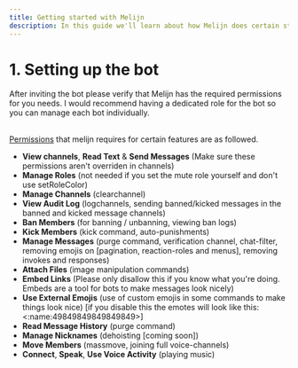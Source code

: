 ```yaml
---
title: Getting started with Melijn
description: In this guide we'll learn about how Melijn does certain stuff and basic configuration.
---
```


# 1. Setting up the bot
After <nuxt-link to='/invite' class='text-link'>inviting</nuxt-link> the bot please verify that Melijn has the required permissions for you needs.
I would recommend having a dedicated role for the bot so you can manage each bot individually.
<br><br>

<a class='text-link' rel="noopener noreferrer nofollow" href='https://support.discord.com/hc/en-us/articles/206029707-How-do-I-set-up-Permissions-'>Permissions</a> that melijn requires for certain features are as followed.
- **View channels**, **Read Text** & **Send Messages** (Make sure these permissions aren't overriden in channels)
- **Manage Roles** (not needed if you set the mute role yourself and don't use setRoleColor)
- **Manage Channels** (clearchannel)
- **View Audit Log** (logchannels, sending banned/kicked messages in the banned and kicked message channels)
- **Ban Members** (for banning / unbanning, viewing ban logs)
- **Kick Members** (kick command, auto-punishments)
- **Manage Messages** (purge command, verification channel, chat-filter, removing emojis on [pagination, reaction-roles and menus], removing invokes and responses)
- **Attach Files** (image manipulation commands)
- **Embed Links** (Please only disallow this if you know what you're doing. Embeds are a tool for bots to make messages look nicely)
- **Use External Emojis** (use of custom emojis in some commands to make things look nice) [if you disable this the emotes will look like this: <:name:49849849849849849>]
- **Read Message History** (purge command)
- **Manage Nicknames** (dehoisting [coming soon])
- **Move Members** (massmove, joining full voice-channels)
- **Connect**, **Speak**, **Use Voice Activity** (playing music)


